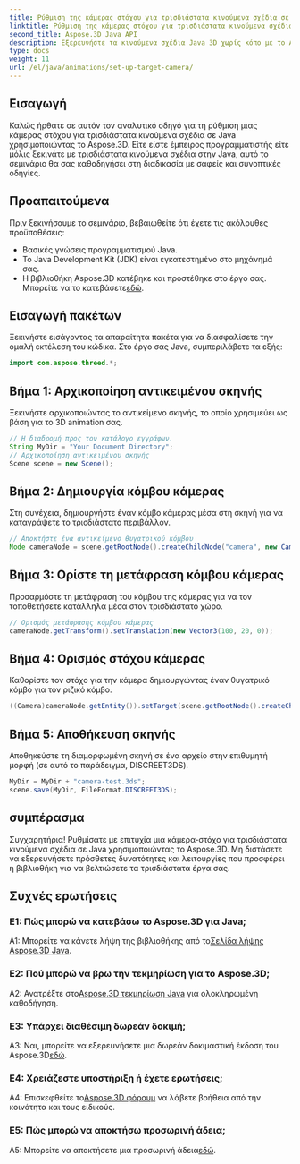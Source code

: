 ```yaml
---
title: Ρύθμιση της κάμερας στόχου για τρισδιάστατα κινούμενα σχέδια σε Java | Aspose.3D Tutorial
linktitle: Ρύθμιση της κάμερας στόχου για τρισδιάστατα κινούμενα σχέδια σε Java | Aspose.3D Tutorial
second_title: Aspose.3D Java API
description: Εξερευνήστε τα κινούμενα σχέδια Java 3D χωρίς κόπο με το Aspose.3D. Ακολουθήστε το σεμινάριο μας για έναν οδηγό βήμα προς βήμα. Κάντε λήψη τώρα για ένα συναρπαστικό ταξίδι ανάπτυξης 3D.
type: docs
weight: 11
url: /el/java/animations/set-up-target-camera/
---
```

## Εισαγωγή

Καλώς ήρθατε σε αυτόν τον αναλυτικό οδηγό για τη ρύθμιση μιας κάμερας στόχου για τρισδιάστατα κινούμενα σχέδια σε Java χρησιμοποιώντας το Aspose.3D. Είτε είστε έμπειρος προγραμματιστής είτε μόλις ξεκινάτε με τρισδιάστατα κινούμενα σχέδια στην Java, αυτό το σεμινάριο θα σας καθοδηγήσει στη διαδικασία με σαφείς και συνοπτικές οδηγίες.

## Προαπαιτούμενα

Πριν ξεκινήσουμε το σεμινάριο, βεβαιωθείτε ότι έχετε τις ακόλουθες προϋποθέσεις:

- Βασικές γνώσεις προγραμματισμού Java.
- Το Java Development Kit (JDK) είναι εγκατεστημένο στο μηχάνημά σας.
-  Η βιβλιοθήκη Aspose.3D κατέβηκε και προστέθηκε στο έργο σας. Μπορείτε να το κατεβάσετε[εδώ](https://releases.aspose.com/3d/java/).

## Εισαγωγή πακέτων

Ξεκινήστε εισάγοντας τα απαραίτητα πακέτα για να διασφαλίσετε την ομαλή εκτέλεση του κώδικα. Στο έργο σας Java, συμπεριλάβετε τα εξής:

```java
import com.aspose.threed.*;
```

## Βήμα 1: Αρχικοποίηση αντικειμένου σκηνής

Ξεκινήστε αρχικοποιώντας το αντικείμενο σκηνής, το οποίο χρησιμεύει ως βάση για το 3D animation σας.

```java
// Η διαδρομή προς τον κατάλογο εγγράφων.
String MyDir = "Your Document Directory";
// Αρχικοποίηση αντικειμένου σκηνής
Scene scene = new Scene();
```

## Βήμα 2: Δημιουργία κόμβου κάμερας

Στη συνέχεια, δημιουργήστε έναν κόμβο κάμερας μέσα στη σκηνή για να καταγράψετε το τρισδιάστατο περιβάλλον.

```java
// Αποκτήστε ένα αντικείμενο θυγατρικού κόμβου
Node cameraNode = scene.getRootNode().createChildNode("camera", new Camera());
```

## Βήμα 3: Ορίστε τη μετάφραση κόμβου κάμερας

Προσαρμόστε τη μετάφραση του κόμβου της κάμερας για να τον τοποθετήσετε κατάλληλα μέσα στον τρισδιάστατο χώρο.

```java
// Ορισμός μετάφρασης κόμβου κάμερας
cameraNode.getTransform().setTranslation(new Vector3(100, 20, 0));
```

## Βήμα 4: Ορισμός στόχου κάμερας

Καθορίστε τον στόχο για την κάμερα δημιουργώντας έναν θυγατρικό κόμβο για τον ριζικό κόμβο.

```java
((Camera)cameraNode.getEntity()).setTarget(scene.getRootNode().createChildNode("target"));
```

## Βήμα 5: Αποθήκευση σκηνής

Αποθηκεύστε τη διαμορφωμένη σκηνή σε ένα αρχείο στην επιθυμητή μορφή (σε αυτό το παράδειγμα, DISCREET3DS).

```java
MyDir = MyDir + "camera-test.3ds";
scene.save(MyDir, FileFormat.DISCREET3DS);
```

## συμπέρασμα

Συγχαρητήρια! Ρυθμίσατε με επιτυχία μια κάμερα-στόχο για τρισδιάστατα κινούμενα σχέδια σε Java χρησιμοποιώντας το Aspose.3D. Μη διστάσετε να εξερευνήσετε πρόσθετες δυνατότητες και λειτουργίες που προσφέρει η βιβλιοθήκη για να βελτιώσετε τα τρισδιάστατα έργα σας.

## Συχνές ερωτήσεις

### Ε1: Πώς μπορώ να κατεβάσω το Aspose.3D για Java;

 A1: Μπορείτε να κάνετε λήψη της βιβλιοθήκης από το[Σελίδα λήψης Aspose.3D Java](https://releases.aspose.com/3d/java/).

### Ε2: Πού μπορώ να βρω την τεκμηρίωση για το Aspose.3D;

 A2: Ανατρέξτε στο[Aspose.3D τεκμηρίωση Java](https://reference.aspose.com/3d/java/) για ολοκληρωμένη καθοδήγηση.

### Ε3: Υπάρχει διαθέσιμη δωρεάν δοκιμή;

 A3: Ναι, μπορείτε να εξερευνήσετε μια δωρεάν δοκιμαστική έκδοση του Aspose.3D[εδώ](https://releases.aspose.com/).

### Ε4: Χρειάζεστε υποστήριξη ή έχετε ερωτήσεις;

 A4: Επισκεφθείτε το[Aspose.3D φόρουμ](https://forum.aspose.com/c/3d/18) να λάβετε βοήθεια από την κοινότητα και τους ειδικούς.

### Ε5: Πώς μπορώ να αποκτήσω προσωρινή άδεια;

 A5: Μπορείτε να αποκτήσετε μια προσωρινή άδεια[εδώ](https://purchase.aspose.com/temporary-license/).